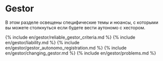 # Gestor

В этом разделе освещены специфические темы и нюансы, с которыми вы можете столкнуться если будете вести аутономо с
хестором.

{% include en/gestor/reliable_gestor_criteria.md %}
{% include en/gestor/liability.md %}
{% include en/gestor/gestor_autonomo_registration.md %}
{% include en/gestor/changing_gestor.md %}
{% include en/gestor/problems.md %}
